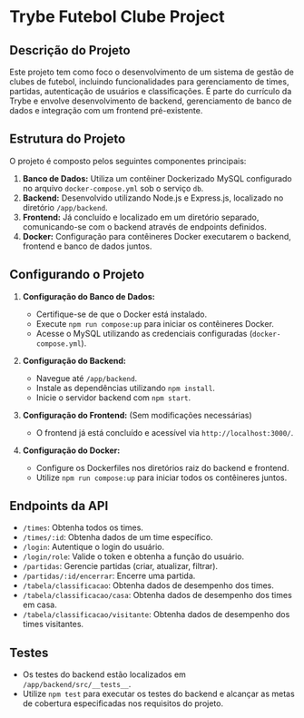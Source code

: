 # Trybe Futebol Clube Project

## Descrição do Projeto

Este projeto tem como foco o desenvolvimento de um sistema de gestão de clubes de futebol, incluindo funcionalidades para gerenciamento de times, partidas, autenticação de usuários e classificações. É parte do currículo da Trybe e envolve desenvolvimento de backend, gerenciamento de banco de dados e integração com um frontend pré-existente.

## Estrutura do Projeto

O projeto é composto pelos seguintes componentes principais:

1. **Banco de Dados:** Utiliza um contêiner Dockerizado MySQL configurado no arquivo `docker-compose.yml` sob o serviço `db`.
2. **Backend:** Desenvolvido utilizando Node.js e Express.js, localizado no diretório `/app/backend`.
3. **Frontend:** Já concluído e localizado em um diretório separado, comunicando-se com o backend através de endpoints definidos.
4. **Docker:** Configuração para contêineres Docker executarem o backend, frontend e banco de dados juntos.

## Configurando o Projeto

1. **Configuração do Banco de Dados:**
   - Certifique-se de que o Docker está instalado.
   - Execute `npm run compose:up` para iniciar os contêineres Docker.
   - Acesse o MySQL utilizando as credenciais configuradas (`docker-compose.yml`).

2. **Configuração do Backend:**
   - Navegue até `/app/backend`.
   - Instale as dependências utilizando `npm install`.
   - Inicie o servidor backend com `npm start`.

3. **Configuração do Frontend:** (Sem modificações necessárias)
   - O frontend já está concluído e acessível via `http://localhost:3000/`.

4. **Configuração do Docker:**
   - Configure os Dockerfiles nos diretórios raiz do backend e frontend.
   - Utilize `npm run compose:up` para iniciar todos os contêineres juntos.

## Endpoints da API

- `/times`: Obtenha todos os times.
- `/times/:id`: Obtenha dados de um time específico.
- `/login`: Autentique o login do usuário.
- `/login/role`: Valide o token e obtenha a função do usuário.
- `/partidas`: Gerencie partidas (criar, atualizar, filtrar).
- `/partidas/:id/encerrar`: Encerre uma partida.
- `/tabela/classificacao`: Obtenha dados de desempenho dos times.
- `/tabela/classificacao/casa`: Obtenha dados de desempenho dos times em casa.
- `/tabela/classificacao/visitante`: Obtenha dados de desempenho dos times visitantes.

## Testes

- Os testes do backend estão localizados em `/app/backend/src/__tests__`.
- Utilize `npm test` para executar os testes do backend e alcançar as metas de cobertura especificadas nos requisitos do projeto.


